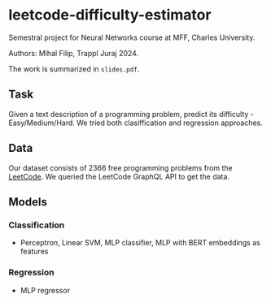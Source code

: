 # leetcode-difficulty-estimator

Semestral project for Neural Networks course at MFF, Charles University.

Authors: Mihal Filip, Trappl Juraj 2024.

The work is summarized in `slides.pdf`.

## Task

Given a text description of a programming problem, predict its difficulty - Easy/Medium/Hard. We tried both clasiffication and regression approaches.

## Data

Our dataset consists of 2366 free programming problems from the [LeetCode](https://leetcode.com/). We queried the LeetCode GraphQL API to get the data.

## Models

### Classification

- Perceptron, Linear SVM, MLP classifier, MLP with BERT embeddings as features

### Regression

- MLP regressor
